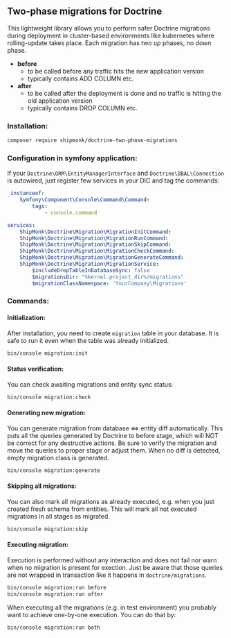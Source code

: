 ## Two-phase migrations for Doctrine
This lightweight library allows you to perform safer Doctrine migrations during deployment in cluster-based environments like kubernetes where rolling-update takes place.
Each migration has two *up* phases, no *down* phase.

- **before**
  - to be called before any traffic hits the new application version
  - typically contains ADD COLUMN etc.
- **after**
  - to be called after the deployment is done and no traffic is hitting the old application version
  - typically contains DROP COLUMN etc.

### Installation:

```sh
composer require shipmonk/doctrine-two-phase-migrations
```

### Configuration in symfony application:

If your `Doctrine\ORM\EntityManagerInterface` and `Doctrine\DBAL\Connection` is autowired, just register few services in your DIC and tag the commands:
```yml
_instanceof:
    Symfony\Component\Console\Command\Command:
        tags:
            - console.command

services:
    ShipMonk\Doctrine\Migration\MigrationInitCommand:
    ShipMonk\Doctrine\Migration\MigrationRunCommand:
    ShipMonk\Doctrine\Migration\MigrationSkipCommand:
    ShipMonk\Doctrine\Migration\MigrationCheckCommand:
    ShipMonk\Doctrine\Migration\MigrationGenerateCommand:
    ShipMonk\Doctrine\Migration\MigrationService:
        $includeDropTableInDatabaseSync: false
        $migrationsDir: "%kernel.project_dir%/migrations"
        $migrationClassNamespace: 'YourCompany\Migrations'
```

### Commands:

#### Initialization:

After installation, you need to create `migration` table in your database. It is safe to run it even when the table was already initialized.

```bash
bin/console migration:init
```

#### Status verification:

You can check awaiting migrations and entity sync status:

```bash
bin/console migration:check
```

#### Generating new migration:

You can generate migration from database <=> entity diff automatically.
This puts all the queries generated by Doctrine to before stage, which will NOT be correct for any destructive actions.
Be sure to verify the migration and move the queries to proper stage or adjust them.
When no diff is detected, empty migration class is generated.

```bash
bin/console migration:generate
```

#### Skipping all migrations:

You can also mark all migrations as already executed, e.g. when you just created fresh schema from entities.
This will mark all not executed migrations in all stages as migrated.

```bash
bin/console migration:skip
```

#### Executing migration:

Execution is performed without any interaction and does not fail nor warn when no migration is present for exection.
Just be aware that those queries are not wrapped in transaction like it happens in `doctrine/migrations`.

```bash
bin/console migration:run before
bin/console migration:run after
```

When executing all the migrations (e.g. in test environment) you probably want to achieve one-by-one execution. You can do that by:

```bash
bin/console migration:run both
```
